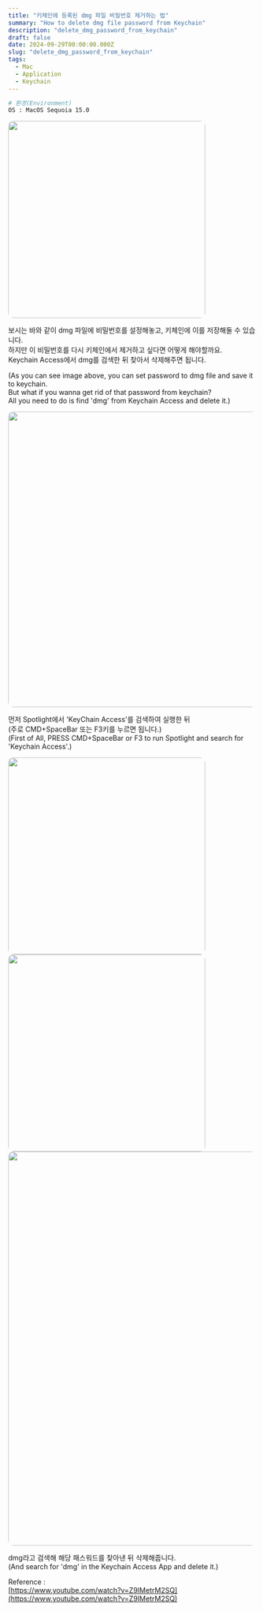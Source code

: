 ```yaml
---
title: "키체인에 등록된 dmg 파일 비밀번호 제거하는 법"
summary: "How to delete dmg file password from Keychain"
description: "delete_dmg_password_from_keychain"
draft: false
date: 2024-09-29T00:00:00.000Z
slug: "delete_dmg_password_from_keychain"
tags:
  - Mac
  - Application
  - Keychain
---
```


```bash
# 환경(Environment)
OS : MacOS Sequoia 15.0
```

<img style='border-radius: 10px' src="/../../images/2024/2024-09-29_1_delete_dmg_password_from_keychain/1.png" width="400">  
<br>

보시는 바와 같이 dmg 파일에 비밀번호를 설정해놓고, 키체인에 이를 저장해둘 수 있습니다.  
하지만 이 비밀번호를 다시 키체인에서 제거하고 싶다면 어떻게 해야할까요.  
Keychain Access에서 dmg를 검색한 뒤 찾아서 삭제해주면 됩니다.  

(As you can see image above, you can set password to dmg file and save it to keychain.  
But what if you wanna get rid of that password from keychain?  
All you need to do is find 'dmg' from Keychain Access and delete it.)  

<img style=' border-radius: 10px' src="/../../images/2024/2024-09-29_1_delete_dmg_password_from_keychain/2.png" width="600">  
<br>

먼저 Spotlight에서 'KeyChain Access'를 검색하여 실행한 뒤  
(주로 CMD+SpaceBar 또는 F3키를 누르면 됩니다.)  
(First of All, PRESS CMD+SpaceBar or F3 to run Spotlight and search for 'Keychain Access'.)

<img style='border-radius: 10px' src="/../../images/2024/2024-09-29_1_delete_dmg_password_from_keychain/3.png" width="400">  
<br>

<img style='border-radius: 10px' src="/../../images/2024/2024-09-29_1_delete_dmg_password_from_keychain/4.png" width="400">  
<br>

<img style='border-radius: 10px' src="/../../images/2024/2024-09-29_1_delete_dmg_password_from_keychain/5.png" width="800">  
<br>

dmg라고 검색해 해당 패스워드를 찾아낸 뒤 삭제해줍니다.  
(And search for 'dmg' in the Keychain Access App and delete it.)

Reference :   
[https://www.youtube.com/watch?v=Z9IMetrM2SQ](https://www.youtube.com/watch?v=Z9IMetrM2SQ)